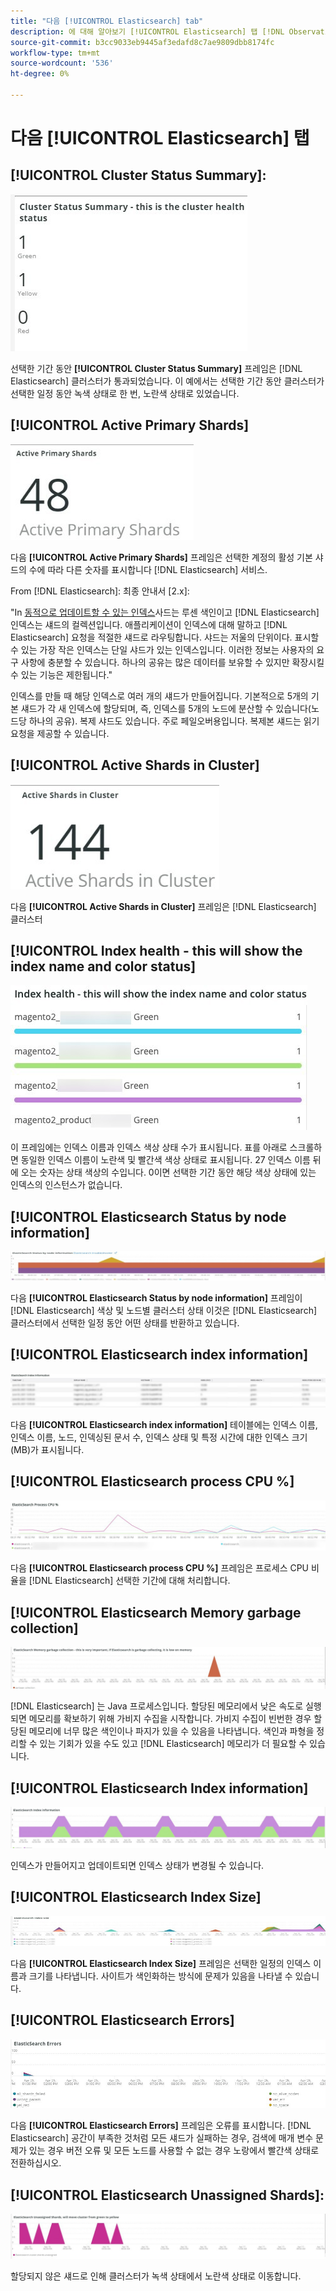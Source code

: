 ```yaml
---
title: "다음 [!UICONTROL Elasticsearch] tab"
description: 에 대해 알아보기 [!UICONTROL Elasticsearch] 탭 [!DNL Observation for Adobe Commerce].
source-git-commit: b3cc9033eb9445af3edafd8c7ae9809dbb8174fc
workflow-type: tm+mt
source-wordcount: '536'
ht-degree: 0%

---
```



# 다음 [!UICONTROL Elasticsearch] 탭

## [!UICONTROL Cluster Status Summary]:

![클러스터 상태 요약](../../assets/tools/cluster-status-summary.jpg)

선택한 기간 동안 **[!UICONTROL Cluster Status Summary]** 프레임은 [!DNL Elasticsearch] 클러스터가 통과되었습니다. 이 예에서는 선택한 기간 동안 클러스터가 선택한 일정 동안 녹색 상태로 한 번, 노란색 상태로 있었습니다.

## [!UICONTROL Active Primary Shards]

![활성 기본 샤드](../../assets/tools/active-primary-shards.jpg)

다음 **[!UICONTROL Active Primary Shards]** 프레임은 선택한 계정의 활성 기본 샤드의 수에 따라 다른 숫자를 표시합니다 [!DNL Elasticsearch] 서비스.

From [!DNL Elasticsearch]: 최종 안내서 [2.x]:

&quot;In [동적으로 업데이트할 수 있는 인덱스](https://www.elastic.co/guide/en/elasticsearch/guide/2.x/dynamic-indices.html)사드는 루센 색인이고 [!DNL Elasticsearch] 인덱스는 섀드의 컬렉션입니다. 애플리케이션이 인덱스에 대해 말하고 [!DNL Elasticsearch] 요청을 적절한 섀드로 라우팅합니다. 샤드는 저울의 단위이다. 표시할 수 있는 가장 작은 인덱스는 단일 샤드가 있는 인덱스입니다. 이러한 정보는 사용자의 요구 사항에 충분할 수 있습니다. 하나의 공유는 많은 데이터를 보유할 수 있지만 확장시킬 수 있는 기능은 제한됩니다.&quot;

인덱스를 만들 때 해당 인덱스로 여러 개의 섀드가 만들어집니다. 기본적으로 5개의 기본 섀드가 각 새 인덱스에 할당되며, 즉, 인덱스를 5개의 노드에 분산할 수 있습니다(노드당 하나의 공유). 복제 샤드도 있습니다. 주로 페일오버용입니다. 복제본 섀드는 읽기 요청을 제공할 수 있습니다.

## [!UICONTROL Active Shards in Cluster]

![클러스터의 활성 공유](../../assets/tools/active-shards-in-cluster.jpg)

다음 **[!UICONTROL Active Shards in Cluster]** 프레임은 [!DNL Elasticsearch] 클러스터

## [!UICONTROL Index health - this will show the index name and color status]

![인덱스 상태](../../assets/tools/index-health.jpg)

이 프레임에는 인덱스 이름과 인덱스 색상 상태 수가 표시됩니다. 표를 아래로 스크롤하면 동일한 인덱스 이름이 노란색 및 빨간색 색상 상태로 표시됩니다. 27 인덱스 이름 뒤에 오는 숫자는 상태 색상의 수입니다. 0이면 선택한 기간 동안 해당 색상 상태에 있는 인덱스의 인스턴스가 없습니다.

## [!UICONTROL Elasticsearch Status by node information]

![Elasticsearch 상태](../../assets/tools/elasticsearch-status-by-node.jpg)

다음 **[!UICONTROL Elasticsearch Status by node information]** 프레임이 [!DNL Elasticsearch] 색상 및 노드별 클러스터 상태 이것은 [!DNL Elasticsearch] 클러스터에서 선택한 일정 동안 어떤 상태를 반환하고 있습니다.

## [!UICONTROL Elasticsearch index information]

![Elasticsearch 인덱스 정보](../../assets/tools/elasticsearch-tab-elasticsearch-index-information-image-1.jpg)

다음 **[!UICONTROL Elasticsearch index information]** 테이블에는 인덱스 이름, 인덱스 이름, 노드, 인덱싱된 문서 수, 인덱스 상태 및 특정 시간에 대한 인덱스 크기(MB)가 표시됩니다.

## [!UICONTROL Elasticsearch process CPU %]

![Elasticsearch 프로세스 CPU](../../assets/tools/elasticsearch-process-cpu.jpg)

다음 **[!UICONTROL Elasticsearch process CPU %]** 프레임은 프로세스 CPU 비율을 [!DNL Elasticsearch] 선택한 기간에 대해 처리합니다.

## [!UICONTROL Elasticsearch Memory garbage collection]

![Elasticsearch 메모리 가비지](../../assets/tools/elasticsearch-memory-garbage.jpg)

[!DNL Elasticsearch] 는 Java 프로세스입니다. 할당된 메모리에서 낮은 속도로 실행되면 메모리를 확보하기 위해 가비지 수집을 시작합니다. 가비지 수집이 빈번한 경우 할당된 메모리에 너무 많은 색인이나 파지가 있을 수 있음을 나타냅니다. 색인과 파형을 정리할 수 있는 기회가 있을 수도 있고 [!DNL Elasticsearch] 메모리가 더 필요할 수 있습니다.

## [!UICONTROL Elasticsearch Index information]

![Elasticsearch 인덱스 정보](../../assets/tools/elasticsearch-index-information-2.jpg)

인덱스가 만들어지고 업데이트되면 인덱스 상태가 변경될 수 있습니다.

## [!UICONTROL Elasticsearch Index Size]

![Elasticsearch 인덱스 크기](../../assets/tools/elasticsearch-index-size.jpg)

다음 **[!UICONTROL Elasticsearch Index Size]** 프레임은 선택한 일정의 인덱스 이름과 크기를 나타냅니다. 사이트가 색인화하는 방식에 문제가 있음을 나타낼 수 있습니다.

## [!UICONTROL Elasticsearch Errors]

![Elasticsearch 오류](../../assets/tools/elasticsearch-tab-elasticsearch-errors.jpg)

다음 **[!UICONTROL Elasticsearch Errors]** 프레임은 오류를 표시합니다. [!DNL Elasticsearch] 공간이 부족한 것처럼 모든 섀드가 실패하는 경우, 검색에 매개 변수 문제가 있는 경우 버전 오류 및 모든 노드를 사용할 수 없는 경우 노랑에서 빨간색 상태로 전환하십시오.

## [!UICONTROL Elasticsearch Unassigned Shards]:

![Elasticsearch 할당되지 않은 샤드](../../assets/tools/elasticsearch-unassigned-shards.jpg)

할당되지 않은 섀드로 인해 클러스터가 녹색 상태에서 노란색 상태로 이동합니다.
